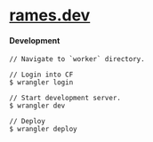 # [rames.dev](https://rames.dev)

#### Development

    // Navigate to `worker` directory.

    // Login into CF
    $ wrangler login

    // Start development server.
    $ wrangler dev

    // Deploy
    $ wrangler deploy